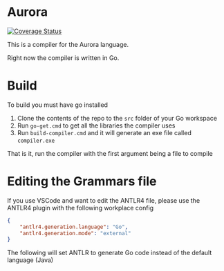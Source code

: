 # Aurora

[![Coverage Status](https://coveralls.io/repos/github/Itay2805/Aurora/badge.svg?branch=master)](https://coveralls.io/github/Itay2805/Aurora?branch=master)

This is a compiler for the Aurora language.

Right now the compiler is written in Go.

# Build
To build you must have go installed

1. Clone the contents of the repo to the `src` folder of your Go workspace
2. Run `go-get.cmd` to get all the libraries the compiler uses
3. Run `build-compiler.cmd` and it will generate an exe file called `compiler.exe`

That is it, run the compiler with the first argument being a file to compile

# Editing the Grammars file

If you use VSCode and want to edit the ANTLR4 file, please use the ANTLR4 plugin with the following workplace config
```JSON
{
    "antlr4.generation.language": "Go",
    "antlr4.generation.mode": "external"
}
```

The following will set ANTLR to generate Go code instead of the default language (Java)
